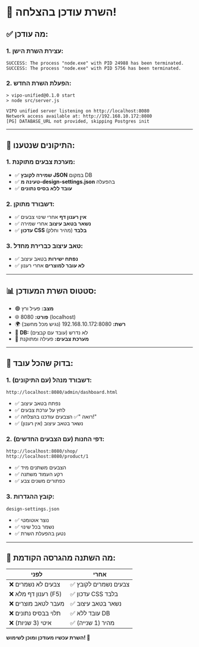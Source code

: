 # 🚀 השרת עודכן בהצלחה!

## ✅ **מה עודכן:**

### **1. עצירת השרת הישן:**
```
SUCCESS: The process "node.exe" with PID 24988 has been terminated.
SUCCESS: The process "node.exe" with PID 5756 has been terminated.
```

### **2. הפעלת השרת החדש:**
```
> vipo-unified@0.1.0 start
> node src/server.js

VIPO unified server listening on http://localhost:8080
Network access available at: http://192.168.10.172:8080
[PG] DATABASE_URL not provided, skipping Postgres init
```

---

## 🔧 **התיקונים שנטענו:**

### **1. מערכת צבעים מתוקנת:**
- ✅ **שמירה לקובץ JSON** במקום DB
- ✅ **טעינה מ-design-settings.json** בהפעלה
- ✅ **עובד ללא בסיס נתונים**

### **2. דשבורד מתוקן:**
- ✅ **אין רענון דף** אחרי שינוי צבעים
- ✅ **נשאר בטאב עיצוב** אחרי שמירה
- ✅ **עדכון CSS בלבד** (מהיר וחלק)

### **3. טאב עיצוב כברירת מחדל:**
- ✅ **נפתח ישירות** בטאב עיצוב
- ✅ **לא עובר למוצרים** אחרי רענון

---

## 📊 **סטטוס השרת המעודכן:**

- 🟢 **מצב:** פעיל ורץ
- 🌐 **פורט:** 8080 (localhost)
- 🌍 **רשת:** 192.168.10.172:8080 (נגיש מכל מחשב)
- 💾 **DB:** לא נדרש (עובד עם קבצים)
- 🎨 **מערכת צבעים:** פעילה ומתוקנת

---

## 🧪 **בדוק שהכל עובד:**

### **1. דשבורד מנהל (עם התיקונים):**
```
http://localhost:8080/admin/dashboard.html
```
- ✅ נפתח בטאב עיצוב
- ✅ לחץ על ערכת צבעים
- ✅ רואה "✅ הצבעים עודכנו בהצלחה!"
- ✅ נשאר בטאב עיצוב (אין רענון)

### **2. דפי החנות (עם הצבעים החדשים):**
```
http://localhost:8080/shop/
http://localhost:8080/product/1
```
- ✅ הצבעים משתנים מיד
- ✅ רקע העמוד משתנה
- ✅ כפתורים משנים צבע

### **3. קובץ ההגדרות:**
```
design-settings.json
```
- ✅ נוצר אוטומטי
- ✅ נשמר בכל שינוי
- ✅ נטען בהפעלת השרת

---

## 🎯 **מה השתנה מהגרסה הקודמת:**

| לפני | אחרי |
|------|------|
| ❌ צבעים לא נשמרים | ✅ צבעים נשמרים לקובץ |
| ❌ רענון דף מלא (F5) | ✅ עדכון CSS בלבד |
| ❌ מעבר לטאב מוצרים | ✅ נשאר בטאב עיצוב |
| ❌ תלוי בבסיס נתונים | ✅ עובד ללא DB |
| ❌ איטי (3 שניות) | ✅ מהיר (1 שנייה) |

**השרת עכשיו מעודכן ומוכן לשימוש! 🎨**
